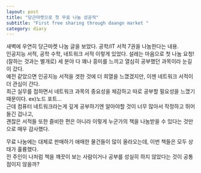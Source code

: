 ```yaml
---
layout: post
title: "당근마켓으로 첫 무료 나눔 성공적"
subtitle: "First free sharing through daangn market "
category: diary
---
```


새벽에 우연히 당근마켓 나눔 글을 보았다. 공학/IT 서적 7권을 나눔한다는 내용.<br>
인공지능 서적, 공학 수학, 네트워크 서적 이렇게 있었다. 설레는 마음으로 첫 나눔 요청!<br>
(잘하는 것과는 별개로) 세 분야 다 꽤나 흥미를 느끼고 열심히 공부했던 과목이라 눈길이 갔다.<br>
예전 같았으면 인공지능 서적을 겟한 것에 더 희열을 느꼈겠지만, 이젠 네트워크 서적이 더 관심이 간다.<br>
최근 실무를 접하면서 네트워크 과목의 중요성을 체감하고 따로 공부할 필요성을 느꼈기 때문이다. ex)노드 포트...<br>
근데 컴퓨터 네트워크라는게 깊게 공부하기엔 알아야할 것이 너무 많아서 작정하고 뛰어들긴 겁나고,<br>
괜찮은 서적들 또한 즐비한 편은 아니라 이렇게 누군가의 책을 나눔받을 수 있다는 것만으로 매우 감사했다.<br>

무료 나눔에는 대체로 판매하기 애매한 물건들이 많이 올라오는데, 이번 책들은 모두 상태가 훌륭했다.<br>
전 주인이 나처럼 책을 꺠끗이 보는 사람이거나 공부를 성실히 하지 않았다는 것이 공통점이지 않을까?